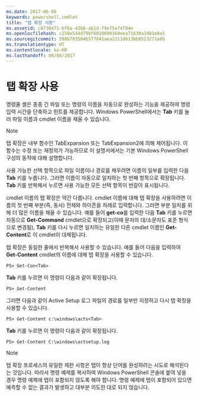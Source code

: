 ```yaml
---
ms.date: 2017-06-05
keywords: powershell,cmdlet
title: "탭 확장 사용"
ms.assetid: c8730471-bf6a-43b8-ab1d-f9ef5a74f04e
ms.openlocfilehash: c158e544d79bf6010690160eea71630a1981e8a5
ms.sourcegitcommit: 598b7835046577841aea2211d613bb8513271a8b
ms.translationtype: HT
ms.contentlocale: ko-KR
ms.lasthandoff: 06/08/2017
---
```

# <a name="using-tab-expansion"></a>탭 확장 사용
명령줄 셸은 종종 긴 파일 또는 명령의 이름을 자동으로 완성하는 기능을 제공하여 명령 입력 시간을 단축하고 힌트를 제공합니다. Windows PowerShell에서는 **Tab** 키를 눌러 파일 이름과 cmdlet 이름을 채울 수 있습니다.

> [!NOTE]
> 탭 확장은 내부 함수인 TabExpansion 또는 TabExpansion2에 의해 제어됩니다. 이 함수는 수정 또는 재정의가 가능하므로 이 설명서에서는 기본 Windows PowerShell 구성의 동작에 대해 설명합니다.

사용 가능한 선택 항목으로 파일 이름이나 경로를 채우려면 이름의 일부를 입력한 다음 **Tab** 키를 누릅니다. 그러면 이름이 자동으로 일치하는 첫 번째 항목으로 확장됩니다. **Tab** 키를 반복해서 누르면 사용 가능한 모든 선택 항목이 번갈아 표시됩니다.

cmdlet 이름의 탭 확장은 약간 다릅니다. cmdlet 이름에 대해 탭 확장을 사용하려면 이름의 첫 번째 부분(즉, 동사) 전체와 하이픈을 차례로 입력합니다. 그러면 부분 일치를 위해 더 많은 이름을 채울 수 있습니다. 예를 들어 **get-co**를 입력한 다음 **Tab** 키를 누르면 자동으로 **Get-Command** cmdlet으로 확장되고(이때 문자의 대/소문자도 표준 형식으로 변경됨), **Tab** 키를 다시 누르면 일치하는 유일한 다른 cmdlet 이름인 **Get-Content**로 이 cmdlet이 대체됩니다.

탭 확장은 동일한 줄에서 반복해서 사용할 수 있습니다. 예를 들어 다음을 입력하여 **Get-Content** cmdlet의 이름에 대해 탭 확장을 사용할 수 있습니다.

```
PS> Get-Con<Tab>
```

**Tab** 키를 누르면 이 명령이 다음과 같이 확장됩니다.

```
PS> Get-Content
```

그러면 다음과 같이 Active Setup 로그 파일의 경로를 일부만 지정하고 다시 탭 확장을 사용할 수 있습니다.

```
PS> Get-Content c:\windows\acts<Tab>
```

**Tab** 키를 누르면 이 명령이 다음과 같이 확장됩니다.

```
PS> Get-Content C:\windows\actsetup.log
```

> [!NOTE]
> 탭 확장 프로세스의 유일한 제한 사항은 탭이 항상 단어를 완성하려는 시도로 해석된다는 것입니다. 따라서 명령 예제를 복사하여 Windows PowerShell 콘솔에 붙여 넣을 경우 명령 예제에 탭이 포함되지 않도록 해야 합니다. 명령 예제에 탭이 포함되어 있으면 예측할 수 없는 결과가 발생하고 대부분 의도한 대로 되지 않습니다.


